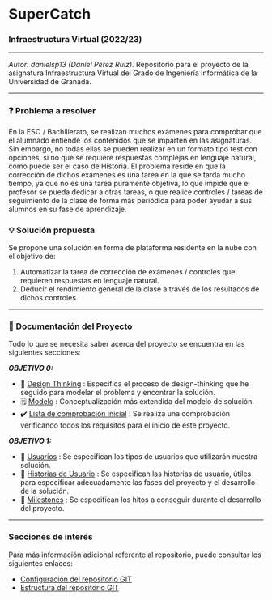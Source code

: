 # SuperCatch



### Infraestructura Virtual (2022/23)

****

*Autor: danielsp13 (Daniel Pérez Ruiz)*. Repositorio para el proyecto de la asignatura Infraestructura Virtual del Grado de Ingeniería Informática de la Universidad de Granada.

****

###  :question: Problema a resolver

En la ESO / Bachillerato, se realizan muchos exámenes para comprobar que el alumnado entiende los contenidos que se imparten en las asignaturas. Sin embargo, no todas ellas se pueden realizar en un formato tipo test con opciones, si no que se requiere respuestas complejas en lenguaje natural, como puede ser el caso de Historia. El problema reside en que la corrección de dichos exámenes es una tarea en la que se tarda mucho tiempo, ya que no es una tarea puramente objetiva, lo que impide que el profesor se pueda dedicar a otras tareas, o que realice controles / tareas de seguimiento de la clase de forma más periódica para poder ayudar a sus alumnos en su fase de aprendizaje.

###  :bulb:  Solución propuesta

Se propone una solución en forma de plataforma residente en la nube con el objetivo de:

1. Automatizar la tarea de corrección de exámenes / controles que requieren respuestas en lenguaje natural.
2. Deducir el rendimiento general de la clase a través de los resultados de dichos controles.

****

### :page_with_curl: Documentación del Proyecto

Todo lo que se necesita saber acerca del proyecto se encuentra en las siguientes secciones:

***OBJETIVO 0:***

* :thinking: [Design Thinking](docs/obj0/design-thinking.md) : Especifica el proceso de design-thinking que he seguido para modelar el problema y encontrar la solución.
* :spiral_notepad: [Modelo](docs/obj0/modelo.md) : Conceptualización más extendida del modelo de solución.
* :heavy_check_mark: [Lista de comprobación inicial](docs/obj0/init-checklist.md) : Se realiza una comprobación verificando todos los requisitos para el inicio de este proyecto.



***OBJETIVO 1:***

* :busts_in_silhouette: [Usuarios](docs/obj1/users.md) : Se especifican los tipos de usuarios que utilizarán nuestra solución.
* :notebook: [Historias de Usuario](docs/obj1/user-stories.md) : Se especifican las historias de usuario, útiles para especificar adecuadamente las fases del proyecto y el desarrollo de la solución.
* :checkered_flag: [Milestones](docs/obj1/milestones.md) : Se especifican los hitos a conseguir durante el desarrollo del proyecto.

****

###  Secciones de interés

Para más información adicional referente al repositorio, puede consultar los siguientes enlaces:

* [Configuración del repositorio GIT](repo-res/objetivo0-gitconfig.md)
* [Estructura del repositorio GIT](repo-res/objetivo0-gitstructure.md)